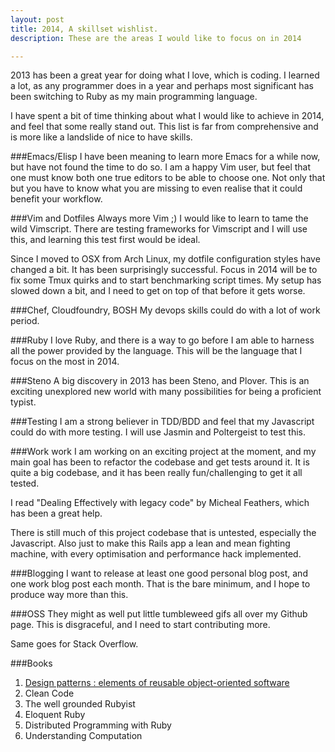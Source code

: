 ```yaml
---
layout: post
title: 2014, A skillset wishlist.
description: These are the areas I would like to focus on in 2014

---
```



2013 has been a great year for doing what I love, which is coding.
I learned a lot, as any programmer does in a year and perhaps most significant has been switching to Ruby as my main programming language.

I have spent a bit of time thinking about what I would like to achieve in 2014, and feel that some really stand out.
This list is far from comprehensive and is more like a landslide of nice to have skills.

###Emacs/Elisp
  I have been meaning to learn more Emacs for a while now, but have not found the time to do so.
  I am a happy Vim user, but feel that one must know both one true editors to be able to choose one.
  Not only that but you have to know what you are missing to even realise that it could benefit your workflow.

###Vim and Dotfiles
  Always more Vim ;)
  I would like to learn to tame the wild Vimscript.
  There are testing frameworks for Vimscript and I will use this, and learning this test first would be ideal.

  Since I moved to OSX from Arch Linux, my dotfile configuration styles have changed a bit.
  It has been surprisingly successful.  Focus in 2014 will be to fix some Tmux quirks and to start benchmarking script times.
  My setup has slowed down a bit, and I need to get on top of that before it gets worse.

###Chef, Cloudfoundry, BOSH
  My devops skills could do with a lot of work period.

###Ruby
  I love Ruby, and there is a way to go before I am able to harness all the power provided by the language.
  This will be the language that I focus on the most in 2014.

###Steno
  A big discovery in 2013 has been Steno, and Plover.
  This is an exciting unexplored new world with many possibilities for being a proficient typist.

###Testing
  I am a strong believer in TDD/BDD and feel that my Javascript could do with more testing.
  I will use Jasmin and Poltergeist to test this.

###Work work
  I am working on an exciting project at the moment, and my main goal has been to refactor the codebase and get tests around it.
  It is quite a big codebase, and it has been really fun/challenging to get it all tested.

  I read "Dealing Effectively with legacy code" by Micheal Feathers, which has been a great help.

  There is still much of this project codebase that is untested, especially the Javascript.
  Also just to make this Rails app a lean and mean fighting machine, with every optimisation and performance hack implemented.

###Blogging
  I want to release at least one good personal blog post, and one work blog post each month.
  That is the bare minimum, and I hope to produce way more than this.

###OSS
  They might as well put little tumbleweed gifs all over my Github page.
  This is disgraceful, and I need to start contributing more.

  Same goes for Stack Overflow.

###Books
 1. [Design patterns : elements of reusable object-oriented software](http://en.wikipedia.org/wiki/Design_Patterns)
 2. Clean Code
 3. The well grounded Rubyist
 4. Eloquent Ruby
 5. Distributed Programming with Ruby
 6. Understanding Computation

